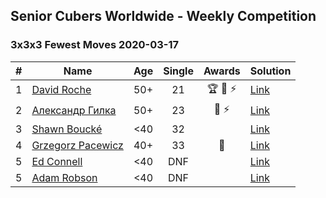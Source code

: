## Senior Cubers Worldwide - Weekly Competition
### 3x3x3 Fewest Moves 2020-03-17

| # | Name | Age | Single | Awards | Solution |
| :--: | -- | :--: | :--: | :--: | :-- |
| 1 | [David Roche](../persons/david_roche.md) | 50+ | 21 | 🏆 🥇 ⚡ | [Link](https://www.facebook.com/events/210706923625115/permalink/211706620191812/) |
| 2 | [Александр Гилка](../persons/александр_гилка.md) | 50+ | 23 | 🥈 ⚡ | [Link](https://www.facebook.com/events/210706923625115/permalink/210837883612019/) |
| 3 | [Shawn Boucké](../persons/shawn_boucke.md) | <40 | 32 |  | [Link](https://www.facebook.com/events/210706923625115/permalink/211886366840504/) |
| 4 | [Grzegorz Pacewicz](../persons/grzegorz_pacewicz.md) | 40+ | 33 | 🥉 | [Link](https://www.facebook.com/events/210706923625115/permalink/210846356944505/) |
| 5 | [Ed Connell](../persons/ed_connell.md) | <40 | DNF |  | [Link](https://www.facebook.com/events/210706923625115/permalink/213821129980361/) |
| 5 | [Adam Robson](../persons/adam_robson.md) | <40 | DNF |  | [Link](https://www.facebook.com/events/210706923625115/permalink/212164103479397/) |

<!-- Global site tag (gtag.js) - Google Analytics -->
<script async src="https://www.googletagmanager.com/gtag/js?id=UA-86348435-3"></script>
<script>window.dataLayer = window.dataLayer || []; function gtag() {dataLayer.push(arguments);} gtag('js', new Date()); gtag('config', 'UA-86348435-3');</script>
